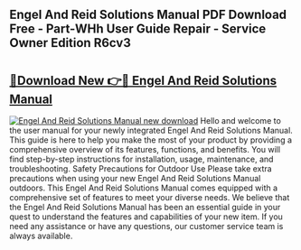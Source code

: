 ## Engel And Reid Solutions Manual PDF Download Free - Part-WHh User Guide Repair - Service Owner Edition R6cv3

# <h2><a href="http://bc13356.oget.top/?id=Engel+And+Reid+Solutions+Manual">🔗Download New 👉🔴 Engel And Reid Solutions Manual</a></h2>

[![Engel And Reid Solutions Manual new download](https://i.imgur.com/5g1atiW.png)](http://bc13356.oget.top/?id=Engel+And+Reid+Solutions+Manual)
Hello and welcome to the user manual for your newly integrated Engel And Reid Solutions Manual. This guide is here to help you make the most of your product by providing a comprehensive overview of its features, functions, and benefits. You will find step-by-step instructions for installation, usage, maintenance, and troubleshooting. Safety Precautions for Outdoor Use Please take extra precautions when using your new Engel And Reid Solutions Manual outdoors. This Engel And Reid Solutions Manual comes equipped with a comprehensive set of features to meet your diverse needs. We believe that the Engel And Reid Solutions Manual has been an essential guide in your quest to understand the features and capabilities of your new item. If you need any assistance or have any questions, our customer service team is always available.
